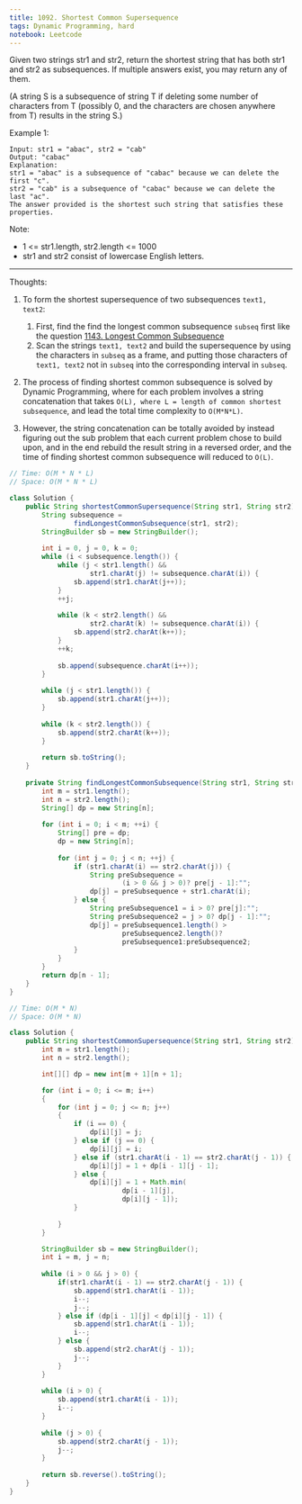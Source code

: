 ```yaml
---
title: 1092. Shortest Common Supersequence
tags: Dynamic Programming, hard
notebook: Leetcode
---
```



Given two strings str1 and str2, return the shortest string that has both str1 and str2 as subsequences.  If multiple answers exist, you may return any of them.

(A string S is a subsequence of string T if deleting some number of characters from T (possibly 0, and the characters are chosen anywhere from T) results in the string S.)

Example 1:
```
Input: str1 = "abac", str2 = "cab"
Output: "cabac"
Explanation: 
str1 = "abac" is a subsequence of "cabac" because we can delete the first "c".
str2 = "cab" is a subsequence of "cabac" because we can delete the last "ac".
The answer provided is the shortest such string that satisfies these properties.
```

Note:

- 1 <= str1.length, str2.length <= 1000
- str1 and str2 consist of lowercase English letters.

----------
Thoughts:
1. To form the shortest supersequence of two subsequences `text1, text2`:
   1. First, find the find the longest common subsequence `subseq` first like the question [1143. Longest Common Subsequence](https://leetcode.com/problems/longest-common-subsequence)
   2. Scan the strings `text1, text2` and build the supersequence by using the characters in `subseq` as a frame, and putting those characters of `text1, text2` not in `subseq` into the corresponding interval in `subseq`.

2. The process of finding shortest common subsequence is solved by Dynamic Programming, where for each problem involves a string concatenation that takes `O(L), where L = length of common shortest subsequence`, and lead the total time complexity to `O(M*N*L)`.
3. However, the string concatenation can be totally avoided by instead figuring out  the sub problem that each current problem chose to build upon, and in the end rebuild the result string in a reversed order, and the time of finding shortest common subsequence will reduced to `O(L)`.


```Java
// Time: O(M * N * L)
// Space: O(M * N * L)

class Solution {	
	public String shortestCommonSupersequence(String str1, String str2) {
        String subsequence = 
        		findLongestCommonSubsequence(str1, str2);
        StringBuilder sb = new StringBuilder();
        
        int i = 0, j = 0, k = 0;
        while (i < subsequence.length()) {
        	while (j < str1.length() && 
        			str1.charAt(j) != subsequence.charAt(i)) {
        		sb.append(str1.charAt(j++));
        	}
        	++j;
        	
        	while (k < str2.length() && 
        			str2.charAt(k) != subsequence.charAt(i)) {
        		sb.append(str2.charAt(k++));
        	}
        	++k;
        	
        	sb.append(subsequence.charAt(i++));	
        }
        
        while (j < str1.length()) {
        	sb.append(str1.charAt(j++));
        }
        
        while (k < str2.length()) {
        	sb.append(str2.charAt(k++));
        }
        
        return sb.toString();
    }
    
    private String findLongestCommonSubsequence(String str1, String str2) {
    	int m = str1.length();
    	int n = str2.length();
    	String[] dp = new String[n];
    	
    	for (int i = 0; i < m; ++i) {
    		String[] pre = dp;
    		dp = new String[n];
    		
    		for (int j = 0; j < n; ++j) {
    			if (str1.charAt(i) == str2.charAt(j)) {
    				String preSubsequence = 
    						(i > 0 && j > 0)? pre[j - 1]:"";
    				dp[j] = preSubsequence + str1.charAt(i);
    			} else {
    				String preSubsequence1 = i > 0? pre[j]:"";
    				String preSubsequence2 = j > 0? dp[j - 1]:"";
    				dp[j] = preSubsequence1.length() > 
    						preSubsequence2.length()? 
							preSubsequence1:preSubsequence2;
    			}
    		}
    	}
    	return dp[n - 1];
    }
}
```

```Java
// Time: O(M * N)
// Space: O(M * N)

class Solution {	
	public String shortestCommonSupersequence(String str1, String str2) {
        int m = str1.length();
        int n = str2.length();

        int[][] dp = new int[m + 1][n + 1];

        for (int i = 0; i <= m; i++)
        {
            for (int j = 0; j <= n; j++)
            {
            	if (i == 0) {
            		dp[i][j] = j;
            	} else if (j == 0) {
            		dp[i][j] = i;
            	} else if (str1.charAt(i - 1) == str2.charAt(j - 1)) {
                	dp[i][j] = 1 + dp[i - 1][j - 1];
                } else {
                	dp[i][j] = 1 + Math.min(
                			dp[i - 1][j], 
                			dp[i][j - 1]);
                }
                    
            }
        }

        StringBuilder sb = new StringBuilder();
        int i = m, j = n;
        
        while (i > 0 && j > 0) {
            if(str1.charAt(i - 1) == str2.charAt(j - 1)) {
            	sb.append(str1.charAt(i - 1));
                i--;
                j--;
            } else if (dp[i - 1][j] < dp[i][j - 1]) {
                sb.append(str1.charAt(i - 1));
                i--;
            } else {
            	sb.append(str2.charAt(j - 1));
                j--;
            }
        }
        
        while (i > 0) {
        	sb.append(str1.charAt(i - 1));
            i--;
        }
        
        while (j > 0) {
        	sb.append(str2.charAt(j - 1));
            j--;
        }
        
        return sb.reverse().toString();
    }
}
```